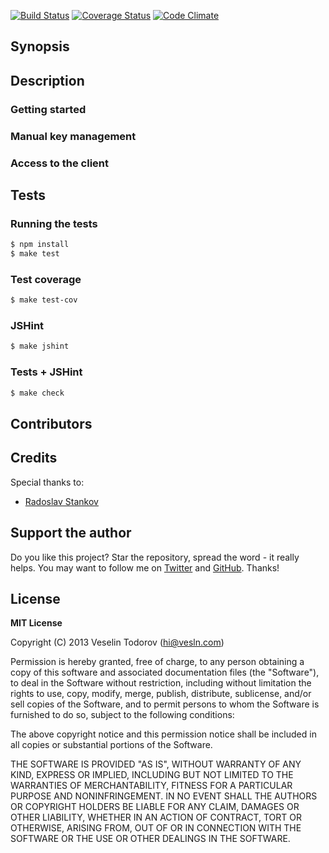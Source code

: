 [![Build Status](https://secure.travis-ci.org/vesln/nsredis.png)](http://travis-ci.org/vesln/nsredis)
[![Coverage Status](https://coveralls.io/repos/vesln/nsredis/badge.png?branch=master)](https://coveralls.io/r/vesln/nsredis?branch=master)
[![Code Climate](https://codeclimate.com/github/vesln/nsredis.png)](https://codeclimate.com/github/vesln/nsredis)

## Synopsis

## Description

### Getting started

### Manual key management

### Access to the client

## Tests

### Running the tests

```bash
$ npm install
$ make test
```

### Test coverage

```bash
$ make test-cov
```

### JSHint

```bash
$ make jshint
```

### Tests + JSHint

```bash
$ make check
```

## Contributors

## Credits

Special thanks to:

  - [Radoslav Stankov](https://github.com/rstankov)

## Support the author

Do you like this project? Star the repository, spread the word - it really helps. You may want to follow
me on [Twitter](https://twitter.com/vesln) and
[GitHub](https://github.com/vesln). Thanks!

## License

**MIT License**

Copyright (C) 2013 Veselin Todorov (hi@vesln.com)

Permission is hereby granted, free of charge, to any person obtaining a copy of this software and associated
documentation files (the "Software"), to deal in the Software without restriction, including without limitation the rights
to use, copy, modify, merge, publish, distribute, sublicense, and/or sell copies of the Software, and to permit
persons to whom the Software is furnished to do so, subject to the following conditions:

The above copyright notice and this permission notice shall be included in all copies or substantial
portions of the Software.

THE SOFTWARE IS PROVIDED "AS IS", WITHOUT WARRANTY OF ANY KIND, EXPRESS OR IMPLIED, INCLUDING BUT NOT LIMITED TO
THE WARRANTIES OF MERCHANTABILITY, FITNESS FOR A PARTICULAR PURPOSE AND NONINFRINGEMENT. IN NO EVENT SHALL THE
AUTHORS OR COPYRIGHT HOLDERS BE LIABLE FOR ANY CLAIM, DAMAGES OR OTHER LIABILITY, WHETHER IN AN ACTION OF CONTRACT,
TORT OR OTHERWISE, ARISING FROM, OUT OF OR IN CONNECTION WITH THE SOFTWARE OR THE USE OR OTHER DEALINGS IN THE SOFTWARE.
